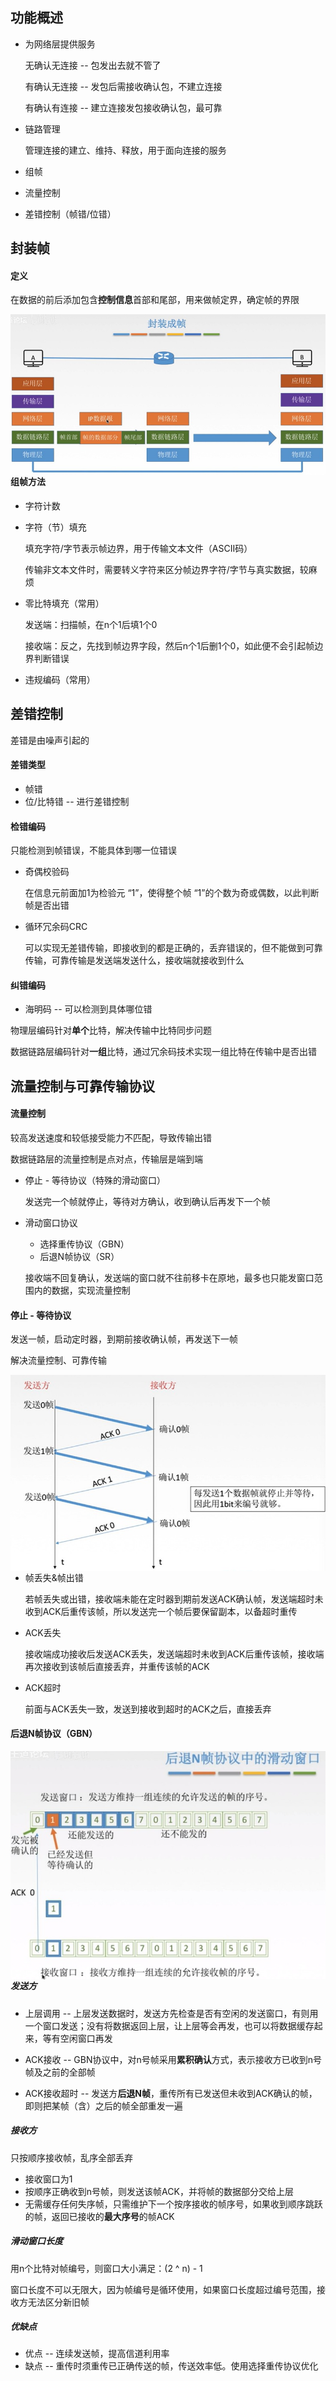 ## 功能概述

- 为网络层提供服务

  无确认无连接 -- 包发出去就不管了

  有确认无连接 -- 发包后需接收确认包，不建立连接

  有确认有连接 -- 建立连接发包接收确认包，最可靠

- 链路管理

  管理连接的建立、维持、释放，用于面向连接的服务

- 组帧
- 流量控制
- 差错控制（帧错/位错）









## 封装帧

#### 定义

在数据的前后添加包含**控制信息**首部和尾部，用来做帧定界，确定帧的界限

<img src=".\pic\封装帧.jpg" style="zoom:80%; float:left" />



#### 组帧方法

- 字符计数

- 字符（节）填充

  填充字符/字节表示帧边界，用于传输文本文件（ASCII码）

  传输非文本文件时，需要转义字符来区分帧边界字符/字节与真实数据，较麻烦

- 零比特填充（常用）

  发送端：扫描帧，在n个1后填1个0

  接收端：反之，先找到帧边界字段，然后n个1后删1个0，如此便不会引起帧边界判断错误

- 违规编码（常用）









## 差错控制

差错是由噪声引起的



#### 差错类型

- 帧错
- 位/比特错 -- 进行差错控制



#### 检错编码

只能检测到帧错误，不能具体到哪一位错误

- 奇偶校验码

  在信息元前面加1为检验元 “1”，使得整个帧 “1”的个数为奇或偶数，以此判断帧是否出错

- 循环冗余码CRC

  可以实现无差错传输，即接收到的都是正确的，丢弃错误的，但不能做到可靠传输，可靠传输是发送端发送什么，接收端就接收到什么



#### 纠错编码

- 海明码 -- 可以检测到具体哪位错



物理层编码针对**单个**比特，解决传输中比特同步问题

数据链路层编码针对**一组**比特，通过冗余码技术实现一组比特在传输中是否出错









## 流量控制与可靠传输协议

#### 流量控制

较高发送速度和较低接受能力不匹配，导致传输出错

数据链路层的流量控制是点对点，传输层是端到端

- 停止 - 等待协议（特殊的滑动窗口）

  发送完一个帧就停止，等待对方确认，收到确认后再发下一个帧

- 滑动窗口协议

  - 选择重传协议（GBN）
  - 后退N帧协议（SR）

  接收端不回复确认，发送端的窗口就不往前移卡在原地，最多也只能发窗口范围内的数据，实现流量控制



#### 停止 - 等待协议

发送一帧，启动定时器，到期前接收确认帧，再发送下一帧

解决流量控制、可靠传输

<img src=".\pic\停止等待协议.jpg" style="zoom:80%; float:left" />

- 帧丢失&帧出错

  若帧丢失或出错，接收端未能在定时器到期前发送ACK确认帧，发送端超时未收到ACK后重传该帧，所以发送完一个帧后要保留副本，以备超时重传

- ACK丢失

  接收端成功接收后发送ACK丢失，发送端超时未收到ACK后重传该帧，接收端再次接收到该帧后直接丢弃，并重传该帧的ACK

- ACK超时

  前面与ACK丢失一致，发送到接收到超时的ACK之后，直接丢弃



#### 后退N帧协议（GBN）

<img src=".\pic\后退N帧协议.jpg" style="zoom:80%; float:left" />

##### 发送方

- 上层调用 -- 上层发送数据时，发送方先检查是否有空闲的发送窗口，有则用一个窗口发送；没有将数据返回上层，让上层等会再发，也可以将数据缓存起来，等有空闲窗口再发

- ACK接收 -- GBN协议中，对n号帧采用**累积确认**方式，表示接收方已收到n号帧及之前的全部帧
- ACK接收超时 -- 发送方**后退N帧**，重传所有已发送但未收到ACK确认的帧，即则把某帧（含）之后的帧全部重发一遍

##### 接收方

只按顺序接收帧，乱序全部丢弃

- 接收窗口为1
- 按顺序正确收到n号帧，则发送该帧ACK，并将帧的数据部分交给上层
- 无需缓存任何失序帧，只需维护下一个按序接收的帧序号，如果收到顺序跳跃的帧，返回已接收的**最大序号**的帧ACK

##### 滑动窗口长度

用n个比特对帧编号，则窗口大小满足：(2 ^ n) - 1

窗口长度不可以无限大，因为帧编号是循环使用，如果窗口长度超过编号范围，接收方无法区分新旧帧

##### 优缺点

- 优点 -- 连续发送帧，提高信道利用率
- 缺点 -- 重传时须重传已正确传送的帧，传送效率低。使用选择重传协议优化